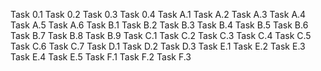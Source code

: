 Task 0.1
Task 0.2
Task 0.3
Task 0.4
Task A.1
Task A.2
Task A.3
Task A.4
Task A.5
Task A.6
Task B.1
Task B.2
Task B.3
Task B.4
Task B.5
Task B.6
Task B.7
Task B.8
Task B.9
Task C.1
Task C.2
Task C.3
Task C.4
Task C.5
Task C.6
Task C.7
Task D.1
Task D.2
Task D.3
Task E.1
Task E.2
Task E.3
Task E.4
Task E.5
Task F.1
Task F.2
Task F.3